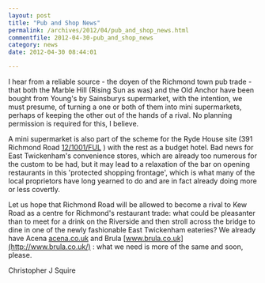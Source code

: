 ```yaml
---
layout: post
title: "Pub and Shop News"
permalink: /archives/2012/04/pub_and_shop_news.html
commentfile: 2012-04-30-pub_and_shop_news
category: news
date: 2012-04-30 08:44:01

---
```


I hear from a reliable source - the doyen of the Richmond town pub trade - that both the Marble Hill (Rising Sun as was) and the Old Anchor have been bought from Young's by Sainsburys supermarket, with the intention, we must presume, of turning a one or both of them into mini supermarkets, perhaps of keeping the other out of the hands of a rival. No planning permission is required for this, I believe.

A mini supermarket is also part of the scheme for the Ryde House site (391 Richmond Road [12/1001/FUL](http://idoxwam.richmond.gov.uk/WAM/showCaseFile.do?&appNumber=12/1001/FUL) ) with the rest as a budget hotel. Bad news for East Twickenham's convenience stores, which are already too numerous for the custom to be had, but it may lead to a relaxation of the bar on opening restaurants in this 'protected shopping frontage', which is what many of the local proprietors have long yearned to do and are in fact already doing more or less covertly.

Let us hope that Richmond Road will be allowed to become a rival to Kew Road as a centre for Richmond's restaurant trade: what could be pleasanter than to meet for a drink on the Riverside and then stroll across the bridge to dine in one of the newly fashionable East Twickenham eateries? We already have Acena [acena.co.uk](http://acena.co.uk/) and Brula [www.brula.co.uk](http://www.brula.co.uk/) : what we need is more of the same and soon, please.

Christopher J Squire
